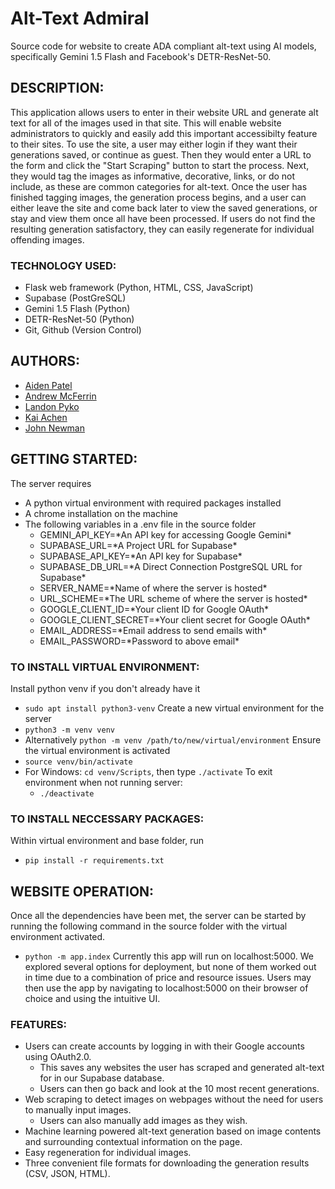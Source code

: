 # Alt-Text Admiral

Source code for website to create ADA compliant alt-text using AI models, specifically Gemini 1.5 Flash and Facebook's DETR-ResNet-50.

## DESCRIPTION:

This application allows users to enter in their website URL and generate alt text for all of the images used in that site. This will enable website administrators to quickly and easily add this important accessibilty feature to their sites. To use the site, a user may either login if they want their generations saved, or continue as guest. Then they would enter a URL to the form and click the "Start Scraping" button to start the process. Next, they would tag the images as informative, decorative, links, or do not include, as these are common categories for alt-text. Once the user has finished tagging images, the generation process begins, and a user can either leave the site and come back later to view the saved generations, or stay and view them once all have been processed. If users do not find the resulting generation satisfactory, they can easily regenerate for individual offending images.

### TECHNOLOGY USED:
- Flask web framework (Python, HTML, CSS, JavaScript)
- Supabase (PostGreSQL)
- Gemini 1.5 Flash (Python)
- DETR-ResNet-50 (Python)
- Git, Github (Version Control)

## AUTHORS:

- [Aiden Patel](https://github.com/aidenap21)
- [Andrew McFerrin](https://github.com/AMcFerrin)
- [Landon Pyko](https://github.com/LandonPyko)
- [Kai Achen](https://github.com/kaicachen)
- [John Newman](https://github.com/JohnDNewman)

## GETTING STARTED:
The server requires
- A python virtual environment with required packages installed
- A chrome installation on the machine
- The following variables in a .env file in the source folder
    - GEMINI_API_KEY=\*An API key for accessing Google Gemini*
    - SUPABASE_URL=\*A Project URL for Supabase*
    - SUPABASE_API_KEY=\*An API key for Supabase*
    - SUPABASE_DB_URL=\*A Direct Connection PostgreSQL URL for Supabase*
    - SERVER_NAME=\*Name of where the server is hosted*
    - URL_SCHEME=\*The URL scheme of where the server is hosted*
    - GOOGLE_CLIENT_ID=\*Your client ID for Google OAuth*
    - GOOGLE_CLIENT_SECRET=\*Your client secret for Google OAuth*
    - EMAIL_ADDRESS=\*Email address to send emails with*
    - EMAIL_PASSWORD=\*Password to above email*

### TO INSTALL VIRTUAL ENVIRONMENT:
Install python venv if you don't already have it
- `sudo apt install python3-venv`
Create a new virtual environment for the server
- `python3 -m venv venv`
- Alternatively `python -m venv /path/to/new/virtual/environment`
Ensure the virtual environment is activated
- `source venv/bin/activate`
- For Windows: `cd venv/Scripts`, then type `./activate`
To exit environment when not running server:
    - `./deactivate`

### TO INSTALL NECCESSARY PACKAGES:
Within virtual environment and base folder, run
- `pip install -r requirements.txt`

## WEBSITE OPERATION:
Once all the dependencies have been met, the server can be started by running the following command in the source folder with the virtual environment activated.
- `python -m app.index`
Currently this app will run on localhost:5000. We explored several options for deployment, but none of them worked out in time due to a combination of price and resource issues.
Users may then use the app by navigating to localhost:5000 on their browser of choice and using the intuitive UI.

### FEATURES:
- Users can create accounts by logging in with their Google accounts using OAuth2.0.
    - This saves any websites the user has scraped and generated alt-text for in our Supabase database.
    - Users can then go back and look at the 10 most recent generations.
- Web scraping to detect images on webpages without the need for users to manually input images.
    - Users can also manually add images as they wish.
- Machine learning powered alt-text generation based on image contents and surrounding contextual information on the page.
- Easy regeneration for individual images.
- Three convenient file formats for downloading the generation results (CSV, JSON, HTML).